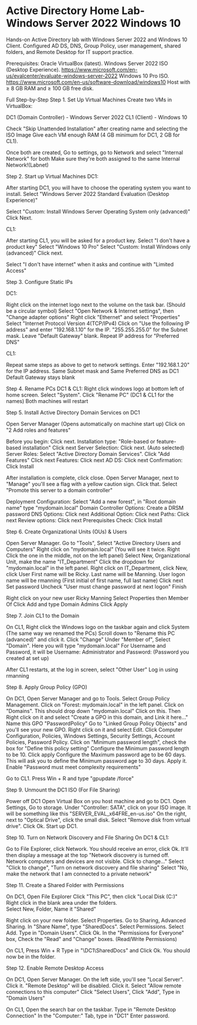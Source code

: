 # Active Directory Home Lab-Windows Server 2022 Windows 10
Hands-on Active Directory lab with Windows Server 2022 and Windows 10 Client. Configured AD DS, DNS, Group Policy, user management, shared folders, and Remote Desktop for IT support practice.

Prerequisites:
Oracle VirtualBox (latest).
Windows Server 2022 ISO (Desktop Experience). https://www.microsoft.com/en-us/evalcenter/evaluate-windows-server-2022
Windows 10 Pro ISO. https://www.microsoft.com/en-us/software-download/windows10
Host with ≥ 8 GB RAM and ≥ 100 GB free disk.

Full Step-by-Step
Step 1. Set Up Virtual Machines
Create two VMs in VirtualBox:

DC1 (Domain Controller) - Windows Server 2022
CL1 (Client) - Windows 10

Check "Skip Unattended Installation" after creating name and selecting the ISO Image
Give each VM enough RAM (4 GB minimum for DC1, 2 GB for CL1).

Once both are created, Go to settings, go to Network and select "Internal Network" for both
Make sure they're both assigned to the same Internal Network!(Labnet)

Step 2. Start up Virtual Machines
DC1:

After starting DC1, you will have to choose the operating system you want to install. 
Select "Windows Server 2022 Standard Evaluation (Desktop Experience)"

Select "Custom: Install Windows Server Operating System only (advanced)"
Click Next.

CL1:

After starting CL1, you will be asked for a product key. Select "I don't have a product key"
Select "Windows 10 Pro"
Select "Custom: Install Windows only (advanced)"
Click next.

Select "I don't have internet" when it asks and continue with "Limited Access"

Step 3. Configure Static IPs

DC1:

Right click on the internet logo next to the volume on the task bar. (Should be a circular symbol)
Select "Open Network & Internet settings", then "Change adapter options"
Right click "Ethernet" and select "Properties"
Select "Internet Protocol Version 4(TCP/IPv4)
Click on "Use the following IP address" and enter "192.168.1.10" for the IP. "255.255.255.0" for the Subnet mask. Leave "Default Gateway" blank. Repeat IP address for "Preferred DNS"

CL1:

Repeat same steps as above to get to network settings.
Enter "192.168.1.20" for the IP address. 
Same Subnet mask and Same Preferred DNS as DC1
Default Gateway stays blank

Step 4. Rename PCs
DC1 & CL1:
Right click windows logo at bottom left of home screen. Select "System". Click "Rename PC" (DC1 & CL1 for the names)
Both machines will restart

Step 5. Install Active Directory Domain Services on DC1

Open Server Manager (Opens automatically on machine start up)
Click on "2 Add roles and features"

Before you begin: Click next.
Installation type: "Role-based or feature-based installation" Click next
Server Selection: Click next. (Auto selected)
Server Roles: Select "Active Directory Domain Services". Click "Add Features" Click next
Features: Click next
AD DS: Click next
Confirmation: Click Install

After installation is complete, click close.
Open Server Manager, next to "Manage" you'll see a flag with a yellow caution sign. Click that.
Select "Promote this server to a domain controller"

Deployment Configuration: Select "Add a new forest", in "Root domain name" type "mydomain.local"
Domain Controller Options: Create a DRSM password
DNS Options: Click next
Additional Option: Click next
Paths: Click next
Review options: Click next
Prerequisites Check: Click Install

Step 6. Create Organizational Units (OUs) & Users

Open Server Manager. Go to "Tools", Select "Active Directory Users and Computers"
Right click on "mydomain.local" (You will see it twice. Right Click the one in the middle, not on the left panel)
Select New, Organizational Unit, make the name "IT_Department"
Click the dropdown for "mydomain.local" in the left panel. 
Right click on IT_Department, click New, click User
First name will be Ricky. Last name will be Manning. User logon name will be rmanning (First initial of first name, full last name)
Click next
Set password
Uncheck "User must change password at next logon"
Finish

Right click on your new user Ricky Manning
Select Properties then Member Of
Click Add and type Domain Admins
Click Apply

Step 7. Join CL1 to the Domain

On CL1, Right click the Windows logo on the taskbar again and click System (The same way we renamed the PCs)
Scroll down to "Rename this PC (advanced)" and click it.
Click "Change"
Under "Member of", Select "Domain". Here you will type "mydomain.local"
For Username and Password, it will be Username: Administrator and Password: (Password you created at set up)

After CL1 restarts, at the log in screen, select "Other User"
Log in using rmanning

Step 8. Apply Group Policy (GPO)

On DC1, Open Server Manager and go to Tools. Select Group Policy Management.
Click on "Forest: mydomain.local" in the left panel. Click on "Domains". 
This should drop down "mydomain.local" Click on this. Then Right click on it and select "Create a GPO in this domain, and Link it here..."
Name this GPO "PasswordPolicy"
Go to "Linked Group Policy Objects" and you'll see your new GPO. Right click on it and select Edit.
Click Computer Configuration, Policies, Windows Settings, Security Settings, Account Policies, Password Policy.
Click on "Minimum password length", check the box for "Define this policy setting"
Configure the Minimum password length to be 10. Click apply
Configure the Maximum password age to be 60 days.
This will ask you to define the Minimum password age to 30 days. Apply it.
Enable "Password must meet complexity requirements"

Go to CL1. Press Win + R and type "gpupdate /force"

Step 9. Unmount the DC1 ISO (For File Sharing)

Power off DC1
Open Virtual Box on you host machine and go to DC1.
Open Settings, Go to storage.
Under "Controller: SATA", click on your ISO image. It will be something like this "SERVER_EVAL_x64FRE_en-us.iso"
On the right, next to "Optical Drive", click the small disk. Select "Remove disk from virtual drive". Click Ok.
Start up DC1.

Step 10. Turn on Network Discovery and File Sharing
On DC1 & CL1:

Go to File Explorer, click Network. 
You should receive an error, click Ok. It'll then display a message at the top "Network discovery is turned off. Network computers and devices are not visible. Click to change..."
Select "Click to change", "Turn on network discovery and file sharing"
Select "No, make the network that I am connected to a private network"

Step 11. Create a Shared Folder with Permissions

On DC1, Open File Explorer
Click "This PC", then click "Local Disk (C:)"
Right click in the blank area under the folders.  
Select New, Folder, Name it "Shared"

Right click on your new folder. Select Properties. Go to Sharing, Advanced Sharing.
In "Share Name", type "SharedDocs".
Select Permissions. Select Add. Type in "Domain Users". Click Ok.
In the "Permissions for Everyone" box, Check the "Read" and "Change" boxes. (Read/Write Permissions)

On CL1, Press Win + R
Type in "\\DC1\SharedDocs" and Click Ok. You should now be in the folder.

Step 12. Enable Remote Desktop Access

On DC1, Open Server Manager. On the left side, you'll see "Local Server". Click it.
"Remote Desktop" will be disabled. Click it. Select "Allow remote connections to this computer"
Click "Select Users", Click "Add", Type in "Domain Users"

On CL1, Open the search bar on the taskbar. Type in "Remote Desktop Connection"
In the "Computer:" Tab, type in "DC1"
Enter password.
